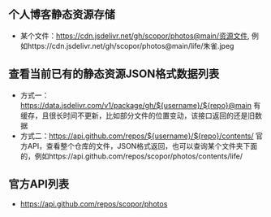 ## 个人博客静态资源存储
* 某个文件：https://cdn.jsdelivr.net/gh/scopor/photos@main/资源文件, 例如https://cdn.jsdelivr.net/gh/scopor/photos@main/life/朱雀.jpeg


## 查看当前已有的静态资源JSON格式数据列表
* 方式一：https://data.jsdelivr.com/v1/package/gh/${username}/${repo}@main  有缓存，且很长时间不更新，比如部分文件的位置变动，该接口返回的还是旧数据
* 方式二：https://api.github.com/repos/${username}/${repo}/contents/  官方API，查看整个仓库的文件，JSON格式返回，也可以查询某个文件夹下面的，例如https://api.github.com/repos/scopor/photos/contents/life/

## 官方API列表
* https://api.github.com/repos/scopor/photos
